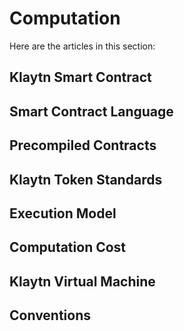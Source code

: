 # Computation
Here are the articles in this section:

## Klaytn Smart Contract
## Smart Contract Language
## Precompiled Contracts
## Klaytn Token Standards
## Execution Model
## Computation Cost
## Klaytn Virtual Machine
## Conventions
